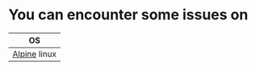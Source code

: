 
# You can encounter some issues on

 OS                                  |
 ----------------------------------- |
 [Alpine](.issues/alpine-issues.md) linux                        |
